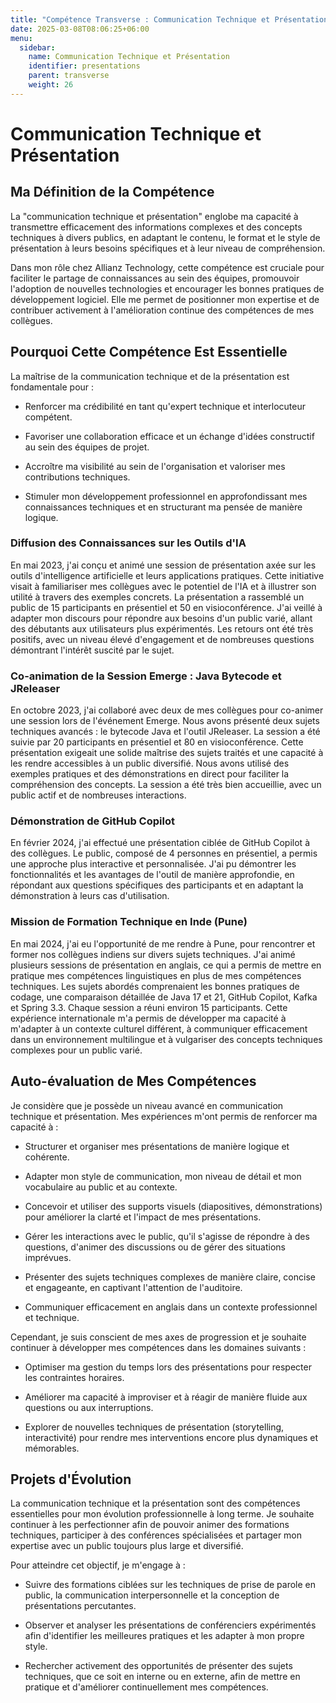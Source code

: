 ```yaml
---
title: "Compétence Transverse : Communication Technique et Présentation"
date: 2025-03-08T08:06:25+06:00
menu:
  sidebar:
    name: Communication Technique et Présentation
    identifier: presentations
    parent: transverse
    weight: 26
---
```


#   Communication Technique et Présentation

##   Ma Définition de la Compétence

La "communication technique et présentation" englobe ma capacité à transmettre efficacement des informations complexes et des concepts techniques à divers publics, en adaptant le contenu, le format et le style de présentation à leurs besoins spécifiques et à leur niveau de compréhension.

Dans mon rôle chez Allianz Technology, cette compétence est cruciale pour faciliter le partage de connaissances au sein des équipes, promouvoir l'adoption de nouvelles technologies et encourager les bonnes pratiques de développement logiciel. Elle me permet de positionner mon expertise et de contribuer activement à l'amélioration continue des compétences de mes collègues.

##   Pourquoi Cette Compétence Est Essentielle

La maîtrise de la communication technique et de la présentation est fondamentale pour :

* Renforcer ma crédibilité en tant qu'expert technique et interlocuteur compétent.

* Favoriser une collaboration efficace et un échange d'idées constructif au sein des équipes de projet.

* Accroître ma visibilité au sein de l'organisation et valoriser mes contributions techniques.

* Stimuler mon développement professionnel en approfondissant mes connaissances techniques et en structurant ma pensée de manière logique.

###   Diffusion des Connaissances sur les Outils d'IA

En mai 2023, j'ai conçu et animé une session de présentation axée sur les outils d'intelligence artificielle et leurs applications pratiques. Cette initiative visait à familiariser mes collègues avec le potentiel de l'IA et à illustrer son utilité à travers des exemples concrets. La présentation a rassemblé un public de 15 participants en présentiel et 50 en visioconférence. J'ai veillé à adapter mon discours pour répondre aux besoins d'un public varié, allant des débutants aux utilisateurs plus expérimentés. Les retours ont été très positifs, avec un niveau élevé d'engagement et de nombreuses questions démontrant l'intérêt suscité par le sujet.

###   Co-animation de la Session Emerge : Java Bytecode et JReleaser

En octobre 2023, j'ai collaboré avec deux de mes collègues pour co-animer une session lors de l'événement Emerge. Nous avons présenté deux sujets techniques avancés : le bytecode Java et l'outil JReleaser. La session a été suivie par 20 participants en présentiel et 80 en visioconférence. Cette présentation exigeait une solide maîtrise des sujets traités et une capacité à les rendre accessibles à un public diversifié. Nous avons utilisé des exemples pratiques et des démonstrations en direct pour faciliter la compréhension des concepts. La session a été très bien accueillie, avec un public actif et de nombreuses interactions.

###   Démonstration de GitHub Copilot

En février 2024, j'ai effectué une présentation ciblée de GitHub Copilot à des collègues. Le public, composé de 4 personnes en présentiel, a permis une approche plus interactive et personnalisée. J'ai pu démontrer les fonctionnalités et les avantages de l'outil de manière approfondie, en répondant aux questions spécifiques des participants et en adaptant la démonstration à leurs cas d'utilisation.

###   Mission de Formation Technique en Inde (Pune)

En mai 2024, j'ai eu l'opportunité de me rendre à Pune, pour rencontrer et former nos collègues indiens sur divers sujets techniques. J'ai animé plusieurs sessions de présentation en anglais, ce qui a permis de mettre en pratique mes compétences linguistiques en plus de mes compétences techniques. Les sujets abordés comprenaient les bonnes pratiques de codage, une comparaison détaillée de Java 17 et 21, GitHub Copilot, Kafka et Spring 3.3. Chaque session a réuni environ 15 participants. Cette expérience internationale m'a permis de développer ma capacité à m'adapter à un contexte culturel différent, à communiquer efficacement dans un environnement multilingue et à vulgariser des concepts techniques complexes pour un public varié.

##   Auto-évaluation de Mes Compétences

Je considère que je possède un niveau avancé en communication technique et présentation. Mes expériences m'ont permis de renforcer ma capacité à :

* Structurer et organiser mes présentations de manière logique et cohérente.

* Adapter mon style de communication, mon niveau de détail et mon vocabulaire au public et au contexte.

* Concevoir et utiliser des supports visuels (diapositives, démonstrations) pour améliorer la clarté et l'impact de mes présentations.

* Gérer les interactions avec le public, qu'il s'agisse de répondre à des questions, d'animer des discussions ou de gérer des situations imprévues.

* Présenter des sujets techniques complexes de manière claire, concise et engageante, en captivant l'attention de l'auditoire.

* Communiquer efficacement en anglais dans un contexte professionnel et technique.

Cependant, je suis conscient de mes axes de progression et je souhaite continuer à développer mes compétences dans les domaines suivants :

* Optimiser ma gestion du temps lors des présentations pour respecter les contraintes horaires.

* Améliorer ma capacité à improviser et à réagir de manière fluide aux questions ou aux interruptions.

* Explorer de nouvelles techniques de présentation (storytelling, interactivité) pour rendre mes interventions encore plus dynamiques et mémorables.

##   Projets d'Évolution

La communication technique et la présentation sont des compétences essentielles pour mon évolution professionnelle à long terme. Je souhaite continuer à les perfectionner afin de pouvoir animer des formations techniques, participer à des conférences spécialisées et partager mon expertise avec un public toujours plus large et diversifié.

Pour atteindre cet objectif, je m'engage à :

* Suivre des formations ciblées sur les techniques de prise de parole en public, la communication interpersonnelle et la conception de présentations percutantes.

* Observer et analyser les présentations de conférenciers expérimentés afin d'identifier les meilleures pratiques et les adapter à mon propre style.

* Rechercher activement des opportunités de présenter des sujets techniques, que ce soit en interne ou en externe, afin de mettre en pratique et d'améliorer continuellement mes compétences.